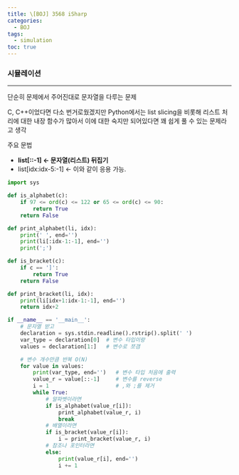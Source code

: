 ```yaml
---
title: \[BOJ] 3568 iSharp
categories: 
  - BOJ
tags: 
  - simulation
toc: true
---
```


### 시뮬레이션

---

단순히 문제에서 주어진대로 문자열을 다루는 문제

C, C++이었다면 다소 번거로웠겠지만 Python에서는 list slicing을 비롯해 리스트 처리에 대한 내장 함수가 많아서 이에 대한 숙지만 되어있다면 꽤 쉽게 풀 수 있는 문제라고 생각

주요 문법

- **list[::-1]  ← 문자열(리스트) 뒤집기**
- list[idx:idx-5:-1]  ← 이와 같이 응용 가능.

```python
import sys

def is_alphabet(c):
    if 97 <= ord(c) <= 122 or 65 <= ord(c) <= 90:
        return True
    return False

def print_alphabet(li, idx):
    print(' ', end='')
    print(li[:idx-1:-1], end='')
    print(';')

def is_bracket(c):
    if c == ']':
        return True
    return False

def print_bracket(li, idx):
    print(li[idx+1:idx-1:-1], end='')
    return idx+2

if __name__ == '__main__':
    # 문자열 받고
    declaration = sys.stdin.readline().rstrip().split(' ')
    var_type = declaration[0]  # 변수 타입이랑
    values = declaration[1:]   # 변수로 쪼갬

    # 변수 개수만큼 반복 O(N)
    for value in values:
        print(var_type, end='')   # 변수 타입 처음에 출력
        value_r = value[::-1]     # 변수를 reverse
        i = 1                     # ,와 ;를 제거
        while True:
            # 알파벳이라면
            if is_alphabet(value_r[i]):
                print_alphabet(value_r, i)
                break
            # 배열이라면
            if is_bracket(value_r[i]):
                i = print_bracket(value_r, i)
            # 참조나 포인터라면
            else:
                print(value_r[i], end='')
                i += 1
```
